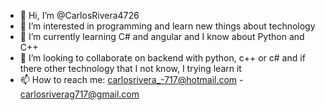 - 👋 Hi, I’m @CarlosRivera4726
- 👀 I’m interested in programming and learn new things about technology
- 🌱 I’m currently learning C# and angular and I know about Python and C++
- 💞️ I’m looking to collaborate on backend with python, c++ or c# and if there other technology that I not know, I trying learn it
- 📫 How to reach me: carlosrivera_-717@hotmail.com - carlosriverag717@gmail.com
